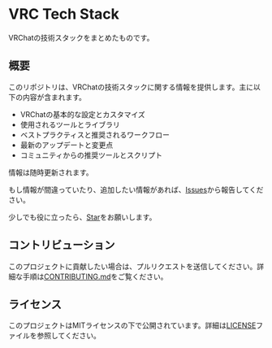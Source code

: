 # VRC Tech Stack

VRChatの技術スタックをまとめたものです。

## 概要

このリポジトリは、VRChatの技術スタックに関する情報を提供します。主に以下の内容が含まれます。

- VRChatの基本的な設定とカスタマイズ
- 使用されるツールとライブラリ
- ベストプラクティスと推奨されるワークフロー
- 最新のアップデートと変更点
- コミュニティからの推奨ツールとスクリプト

情報は随時更新されます。

もし情報が間違っていたり、追加したい情報があれば、[Issues](https://github.com/HARU-Leit/VRC-Tech-Stack/issues)から報告してください。

少しでも役に立ったら、[Star](https://github.com/HARU-Leit/VRC-Tech-Stack)をお願いします。

## コントリビューション

このプロジェクトに貢献したい場合は、プルリクエストを送信してください。詳細な手順は[CONTRIBUTING.md](./CONTRIBUTING.md)をご覧ください。

## ライセンス

このプロジェクトはMITライセンスの下で公開されています。詳細は[LICENSE](./LICENSE)ファイルを参照してください。
